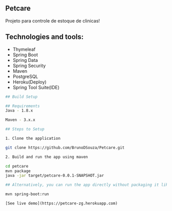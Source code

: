 ## Petcare
Projeto para controle de estoque de clinicas!

## Technologies and tools:

- Thymeleaf
- Spring Boot
- Spring Data
- Spring Security
- Maven
- PostgreSQL
- Heroku(Deploy)
- Spring Tool Suite(IDE)

``` bash
## Build Setup

## Requirements
Java - 1.8.x

Maven - 3.x.x

## Steps to Setup

1. Clone the application

git clone https://github.com/BrunoDSouza/Petcare.git

2. Build and run the app using maven

cd petcare
mvn package
java -jar target/petcare-0.0.1-SNAPSHOT.jar

## Alternatively, you can run the app directly without packaging it like so -

mvn spring-boot:run

```

```
[See live demo](https://petcare-zg.herokuapp.com)

